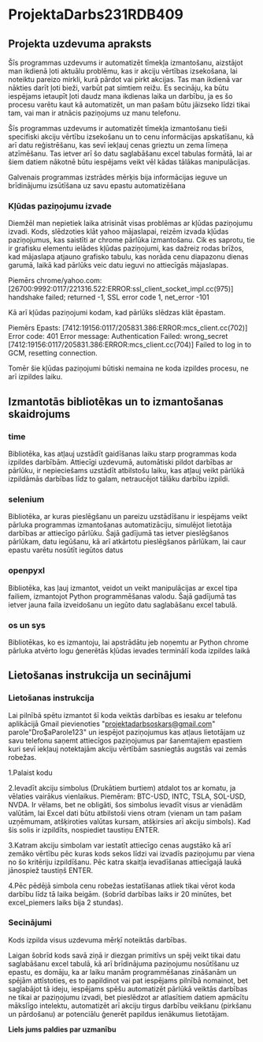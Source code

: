 # ProjektaDarbs231RDB409

## Projekta uzdevuma apraksts
Šīs programmas uzdevums ir automatizēt tīmekļa izmantošanu, aizstājot man ikdienā ļoti aktuālu problēmu, kas ir akciju vērtības izsekošana, lai noteiktu pareizo mirkli, kurā pārdot vai pirkt akcijas. Tas man ikdienā var nākties darīt ļoti bieži, varbūt pat simtiem reižu. Es secināju, ka būtu iespējams ietaupīt ļoti daudz mana ikdienas laika un darbību, ja es šo procesu varētu kaut kā automatizēt, un man pašam būtu jāizseko līdzi tikai tam, vai man ir atnācis paziņojums uz manu telefonu.

Šīs programmas uzdevums ir automatizēt tīmekļa izmantošanu tieši specifiski akciju vērtību izsekošanu un to cenu informācijas apskatīšanu, kā arī datu reģistrēšanu, kas sevī iekļauj cenas grieztu un zema līmeņa atzīmēšanu. Tas ietver arī šo datu saglabāšanu excel tabulas formātā, lai ar šiem datiem nākotnē būtu iespējams veikt vēl kādas tālākas manipulācijas.

Galvenais programmas izstrādes mērķis bija informācijas ieguve un brīdinājumu izsūtīšana uz savu epastu automatizēšana

### Kļūdas paziņojumu izvade
Diemžēl man nepietiek laika atrisināt visas problēmas ar kļūdas paziņojumu izvadi. Kods, slēdzoties klāt yahoo mājaslapai, reizēm izvada kļūdas paziņojumus, kas saistīti ar chrome pārlūka izmantošanu. Cik es saprotu, tie ir grafisku elementu ielādes kļūdas paziņojumi, kas dažreiz rodas brīžos, kad mājaslapa atjauno grafisko tabulu, kas norāda cenu diapazonu dienas garumā, laikā kad pārlūks veic datu ieguvi no attiecīgās mājaslapas.

Piemērs chrome/yahoo.com:
[26700:9992:0117/221316.522:ERROR:ssl_client_socket_impl.cc(975)] handshake failed; returned -1, SSL error code 1, net_error -101

Kā arī kļūdas paziņojumi kodam, kad pārlūks slēdzas klāt ēpastam.

Piemērs Epasts:
[7412:19156:0117/205831.386:ERROR:mcs_client.cc(702)] Error code: 401 Error message: Authentication Failed: wrong_secret [7412:19156:0117/205831.386:ERROR:mcs_client.cc(704)] Failed to log in to GCM, resetting connection.

Tomēr šie kļūdas paziņojumi būtiski nemaina ne koda izpildes procesu, ne arī izpildes laiku.


## Izmantotās bibliotēkas un to izmantošanas skaidrojums

### time
Bibliotēka, kas atļauj uzstādīt gaidīšanas laiku starp programmas koda izpildes darbībām. Attiecīgi uzdevumā, automātiski pildot darbības ar pārlūku, ir nepieciešams uzstādīt atbilstošu laiku, kas atļauj veikt pārlūkā izpildāmās darbības līdz to galam, netraucējot tālāku darbību izpildi.

### selenium
Bibliotēka, ar kuras pieslēgšanu un pareizu uzstādīšanu ir iespējams veikt pārluka programmas izmantošanas automatizāciju, simulējot lietotāja darbības ar attiecīgo pārlūku. Šajā gadījumā tas ietver pieslēgšanos pārlūkam, datu iegūšanu, kā arī atkārtotu pieslēgšanos pārlūkam, lai caur epastu varētu nosūtīt iegūtos datus

### openpyxl
Bibliotēka, kas ļauj izmantot, veidot un veikt manipulācijas ar excel tipa failiem, izmantojot Python programmēšanas valodu. Šajā gadījumā tas ietver jauna faila izveidošanu un iegūto datu saglabāšanu excel tabulā.

### os un sys
Bibliotēkas, ko es izmantoju, lai apstrādātu jeb noņemtu ar Python chrome pārluka atvērto logu ģenerētās kļūdas ievades terminālī koda izpildes laikā


## Lietošanas instrukcija un secinājumi

### Lietošanas instrukcija
Lai pilnībā spētu izmantot šī koda veiktās darbības es iesaku ar telefonu aplikācijā Gmail pievienoties "projektadarbsoskars@gmail.com" parole"Dro$aParole123" un iespējot paziņojumus kas atļaus lietotājam uz savu telefonu saņemt attiecīgos paziņojumus par šanemtajiem epastiem kuri sevī iekļauj notektajām akciju vērtībām sasniegtās augstās vai zemās robežas.

1.Palaist kodu

2.Ievadīt akciju simbolus (Drukātiem burtiem) atdalot tos ar komatu, ja vēlaties vairākus vienlaikus.
Piemēram: BTC-USD, INTC, TSLA, SOL-USD, NVDA. 
Ir vēlams, bet ne obligāti, šos simbolus ievadīt visus ar vienādām valūtām, lai Excel dati būtu atbilstoši viens otram (vienam un tam pašam uzņēmumam, atšķiroties valūtas kursam, atšķirsies arī akciju simbols). Kad šis solis ir izpildīts, nospiediet taustiņu ENTER.

3.Katram akciju simbolam var iestatīt attiecīgo cenas augstāko kā arī zemāko vērtību pēc kuras kods sekos līdzi vai izvadīs paziņojumu par viena no šo kritēriju izpildīšanu. Pēc katra skaitļa ievadīšanas attiecīgajā laukā jānospiež taustiņš ENTER. 

4.Pēc pēdējā simbola cenu robežas iestatīšanas atliek tikai vērot koda darbību līdz tā laika beigām.
(šobrīd darbības laiks ir 20 minūtes, bet excel_piemers laiks bija 2 stundas).

### Secinājumi
Kods izpilda visus uzdevuma mērķī noteiktās darbības.

Laigan šobrīd kods savā ziņā ir diezgan primitīvs un spēj veikt tikai datu saglabāšanu excel tabulā, kā arī brīdinājuma paziņojumu nosūtīšanu uz epastu, es domāju, ka ar laiku manām programmēšanas zināšanām un spējām attīstoties, es to papildinot vai pat iespējams pilnībā nomainot, bet saglabājot tā ideju, iespējams spēšu automatizēt pārlūkā veiktās darbības ne tikai ar paziņojumu izvadi, bet pieslēdzot ar atlasītiem datiem apmācītu mākslīgo intelektu, automatizēt arī akciju tirgus darbību veikšanu (pirkšanu un pārdošanu) ar potenciālu ģenerēt papildus ienākumus lietotājam.

**Liels jums paldies par uzmanību**
